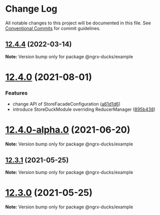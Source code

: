 # Change Log

All notable changes to this project will be documented in this file.
See [Conventional Commits](https://conventionalcommits.org) for commit guidelines.

## [12.4.4](https://github.com/co-IT/ngrx-ducks/compare/v12.4.3...v12.4.4) (2022-03-14)

**Note:** Version bump only for package @ngrx-ducks/example





# [12.4.0](https://github.com/co-IT/ngrx-ducks/compare/v12.4.0-alpha.0...v12.4.0) (2021-08-01)

### Features

- change API of StoreFacadeConfiguration ([a61d1d6](https://github.com/co-IT/ngrx-ducks/commit/a61d1d6689140d8055d22247454dc83472761b2c))
- introduce StoreDuckModule overriding ReducerManager ([895b438](https://github.com/co-IT/ngrx-ducks/commit/895b438ca6c0436a47da52cebde9c4d6a26b3396))

# [12.4.0-alpha.0](https://github.com/co-IT/ngrx-ducks/compare/v12.3.1...v12.4.0-alpha.0) (2021-06-20)

**Note:** Version bump only for package @ngrx-ducks/example

## [12.3.1](https://github.com/co-IT/ngrx-ducks/compare/v12.3.0...v12.3.1) (2021-05-25)

**Note:** Version bump only for package @ngrx-ducks/example

# [12.3.0](https://github.com/co-IT/ngrx-ducks/compare/v12.2.0...v12.3.0) (2021-05-25)

**Note:** Version bump only for package @ngrx-ducks/example
